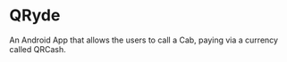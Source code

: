 # QRyde
 An Android App that allows the users to call a Cab, paying via a currency called QRCash.  
